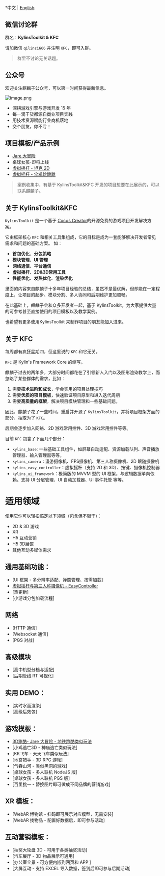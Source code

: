 *中文 | [English](./README.md)

## 微信讨论群

群名：**KylinsToolkit & KFC**

请加微信 `qilinzi666` 并注明 `KFC`，即可入群。

>群里不讨论无关话题。

## 公众号
欢迎关注麒麟子公众号，可以第一时间获得最新信息。

![image.png](https://download.cocos.com/CocosStore/markdown/c1fdf2a5defb499abbc9c78441b50d5e/c1fdf2a5defb499abbc9c78441b50d5e.png)
- 深耕游戏引擎与游戏开发 15 年
- 每一滴干货都源自商业项目实践
- 用技术资源赋能行业商机落地
- 交个朋友，你不亏！
## 项目模板/产品示例
- [Jare 大冒险](https://store.cocos.com/app/detail/4241)
- 桌球女孩-即将上线
- [虚拟摇杆 - 坦克 2D](https://github.com/MrKylinGithub/KylinsToolkit/tree/main/kfc/assets/module_demo_tank)
- [虚拟摇杆 - 伞鸡跳跳跳](https://github.com/MrKylinGithub/KylinsToolkit/tree/main/kfc/assets/module_demo_rooster)
> 案例收集中，有基于 KylinsToolkit&KFC 开发的项目想要在此展示的，可以联系麒麟子。

## 关于 KylinsToolkit&KFC
`KylinsToolkit` 是一个基于 [Cocos Creator](https://www.cocos.com/creator)的开源免费的游戏项目开发解决方案。

它由框架核心 `KFC` 和相关工具集组成，它的目标是成为一套能够解决开发者常见需求和问题的基础方案。
如：
- **首包优化**、**分包策略**
- **模块管理**、**UI 管理**
- **网络通信**、**平台通信**
- **虚拟摇杆**、**2D&3D常用工具**
- **性能优化**、**发热优化**、**渲染优化**

里面的内容来自麒麟子十多年项目经验的总结，虽然不是最优解，但却能在一定程度上，让项目的起步、模块分割、多人协同和后期维护更加顺畅。

在此基础上，麒麟子会和众多开发者一起，基于 KylinsToolkit，为大家提供大量的可参考甚至直接使用的项目模板以及教学案例。

也希望有更多使用KylinsToolkit 来制作项目的朋友能加入进来。

## 关于 KFC
每周都有疯狂星期四，但这里说的 `KFC` 和它无关。

`KFC` 是 Kylin's Framework Core 的缩写。

麒麟子过去的两年多，大部分时间都花在了引领新人入门以及图形渲染教学上，而忽略了某些群体的需求，比如：
1. 需要**技术进阶和成长**，学会实用的项目处理技巧
2. 需要**优质的项目模板**，快速验证项目原型和进入迭代周期
3. 需要**高质量的框架**，解决项目模块管理和一些基础问题。

因此，麒麟子花了一些时间，重启并开源了 `KylinsToolkit`，并将项目框架方面的部分，抽取为了 `KFC`。

后期会逐步加入网络、2D 游戏常用控件、3D 游戏常用控件等等。

目前 `KFC` 包含了下面几个部分：
- `kylins_base`: 一些基础工具组件，如屏幕自动适配、资源加载队列、声音播放管理器、输入管理器等等。
- `kylins_camera`：漫游摄像机、FPS摄像机、第三人称摄像机、2D 跟随摄像机
- `kylins_easy_controller`：虚拟摇杆（支持 2D 和 3D）、按键、摄像机控制器
- `kylins_ui_framework`：极简版的 MVVM 型的 UI 框架，与逻辑数据单向依赖。支持 UI 分层管理、UI 自动加载器、UI 事件托管 等等。

# 适用领域
使用它你可以轻松搞定以下领域（包含但不限于）：
- 2D & 3D 游戏
- XR
- H5 互动营销
- H5 3D展馆
- 其他互动多媒体需求

## 通用基础功能：
- [UI 框架 - 多分辨率适配、弹窗管理、按需加载]
- [虚拟摇杆与第三人称摄像机 - EasyController](./docs-cn/EasyController/EasyController.md)
- [热更新]
- [小游戏分包加载流程]

## 网络
- [HTTP 通信]
- [Websocket 通信]
- [PGS 对战]

## 高级模块
- [高中机型分档与适配]
- [后期管线 RT 可视化]

## 实用 DEMO：
- [实时水面渲染]
- [高级后效包]

## 游戏模板：
- [3D跑酷- Jare 大冒险 - 地铁跑酷类似玩法](https://store.cocos.com/app/detail/4241)
- [小鸡逃亡3D - 神庙逃亡类似玩法]
- [KK飞车 - 天天飞车类似玩法]
- [地宫猎手 - 3D RPG 游戏]
- [气吞山河 - 类似黑洞的游戏]
- [桌球女孩 - 多人联机 NodeJS 版]
- [桌球女孩 - 多人联机 PGS 版]
- [百里挑一 - 替换图片即可做成不同品牌的营销游戏]

## XR 模板：
- [WebAR 博物馆 - 扫码即可展示对应模型，无需安装]
- [WebAR 找物品 - 配置好数据后，即可参与活动]

## 互动营销模板：
- [抽奖大轮盘 3D - 可用于各类抽奖活动]
- [汽车展厅 - 3D 物品展示可通用]
- [办公室全景 - 可方便内嵌到网页和 APP ]
- [大屏互动 - 支持 EXCEL 导入数据，签到后即可参与后期活动]
